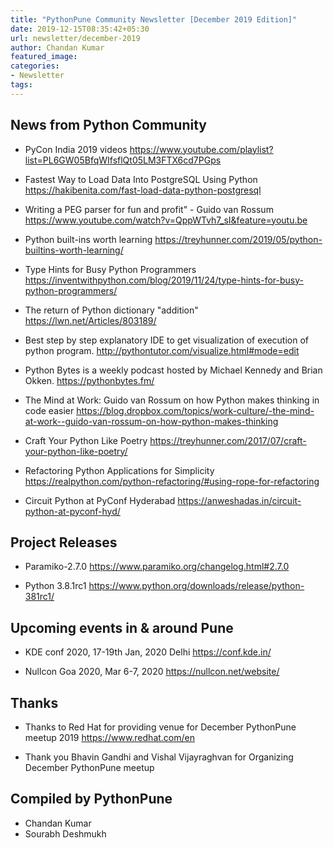 ```yaml
---
title: "PythonPune Community Newsletter [December 2019 Edition]"
date: 2019-12-15T08:35:42+05:30
url: newsletter/december-2019
author: Chandan Kumar
featured_image:
categories:
- Newsletter
tags:
---
```


## News from Python Community

* PyCon India 2019 videos 
  https://www.youtube.com/playlist?list=PL6GW05BfqWIfsflQt05LM3FTX6cd7PGps

* Fastest Way to Load Data Into PostgreSQL Using Python 
  https://hakibenita.com/fast-load-data-python-postgresql

* Writing a PEG parser for fun and profit" - Guido van Rossum 
  https://www.youtube.com/watch?v=QppWTvh7_sI&feature=youtu.be

* Python built-ins worth learning 
  https://treyhunner.com/2019/05/python-builtins-worth-learning/

* Type Hints for Busy Python Programmers 
  https://inventwithpython.com/blog/2019/11/24/type-hints-for-busy-python-programmers/

* The return of Python dictionary "addition" 
  https://lwn.net/Articles/803189/

* Best step by step explanatory IDE to get visualization of execution of python program. 
  http://pythontutor.com/visualize.html#mode=edit

* Python Bytes is a weekly podcast hosted by Michael Kennedy and Brian Okken. 
  https://pythonbytes.fm/

* The Mind at Work: Guido van Rossum on how Python makes thinking in code easier 
  https://blog.dropbox.com/topics/work-culture/-the-mind-at-work--guido-van-rossum-on-how-python-makes-thinking

* Craft Your Python Like Poetry 
  https://treyhunner.com/2017/07/craft-your-python-like-poetry/

* Refactoring Python Applications for Simplicity 
  https://realpython.com/python-refactoring/#using-rope-for-refactoring

* Circuit Python at PyConf Hyderabad 
  https://anweshadas.in/circuit-python-at-pyconf-hyd/

## Project Releases

* Paramiko-2.7.0 
  https://www.paramiko.org/changelog.html#2.7.0

* Python 3.8.1rc1 
  https://www.python.org/downloads/release/python-381rc1/

## Upcoming events in & around Pune

* KDE conf 2020, 17-19th Jan, 2020 Delhi 
  https://conf.kde.in/

* Nullcon Goa 2020, Mar 6-7, 2020 
  https://nullcon.net/website/

## Thanks

* Thanks to Red Hat for providing venue for December PythonPune meetup 2019 
  https://www.redhat.com/en

* Thank you Bhavin Gandhi and Vishal Vijayraghvan for Organizing
  December PythonPune meetup

## Compiled by PythonPune
   * Chandan Kumar
   * Sourabh Deshmukh
